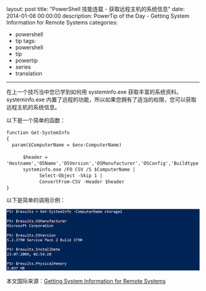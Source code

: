 ﻿layout: post
title: "PowerShell 技能连载 - 获取远程主机的系统信息"
date: 2014-01-08 00:00:00
description: PowerTip of the Day - Getting System Information for Remote Systems
categories:
- powershell
- tip
tags:
- powershell
- tip
- powertip
- series
- translation
---
在上一个技巧当中您已学到如何用 systeminfo.exe 获取丰富的系统资料。systeminfo.exe 内置了远程的功能，所以如果您拥有了适当的权限，您可以获取远程主机的系统信息。

以下是一个简单的函数：

	function Get-SystemInfo
	{
	  param($ComputerName = $env:ComputerName)
	
	      $header = 'Hostname','OSName','OSVersion','OSManufacturer','OSConfig','Buildtype',`'RegisteredOwner','RegisteredOrganization','ProductID','InstallDate','StartTime','Manufacturer',`'Model','Type','Processor','BIOSVersion','WindowsFolder','SystemFolder','StartDevice','Culture',`'UICulture','TimeZone','PhysicalMemory','AvailablePhysicalMemory','MaxVirtualMemory',`'AvailableVirtualMemory','UsedVirtualMemory','PagingFile','Domain','LogonServer','Hotfix',`'NetworkAdapter'
	      systeminfo.exe /FO CSV /S $ComputerName |
	            Select-Object -Skip 1 |
	            ConvertFrom-CSV -Header $header
	}

以下是简单的调用示例：

![](/img/2014-01-08-getting-system-information-for-remote-systems-001.png)


<!--more-->
本文国际来源：[Getting System Information for Remote Systems](http://community.idera.com/powershell/powertips/b/tips/posts/getting-system-information-for-remote-systems)
